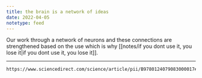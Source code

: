 ```yaml
---
title: the brain is a network of ideas
date: 2022-04-05
notetype: feed
---
```

Our work through a network of neurons and these connections are strengthened based on the use which is why [[notes/if you dont use it, you lose it|if you dont use it, you lose it]]. 

---
```
https://www.sciencedirect.com/science/article/pii/B9780124079083000017#:~:text=It%20is%20often%20said%20that,over%20multiple%20scales%20of%20time
```